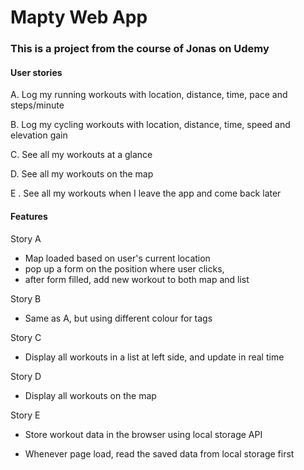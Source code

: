 # Mapty Web App
### This is a project from the course of Jonas on Udemy

#### User stories

A. Log my running workouts with location, distance, time, pace and steps/minute

B. Log my cycling workouts with location, distance, time, speed and elevation gain

C. See all my workouts at a glance

D. See all my workouts on the map

E . See all my workouts when I leave the app and come back later

#### Features 

Story A

- Map loaded based on user's current location 
- pop up a form on the position where user clicks, 
- after form filled, add new workout to both map and list

Story B

- Same as A, but using different colour for tags

Story C

- Display all workouts in a list at left side, and update in real time

Story D

- Display all workouts on the map

Story E

- Store workout data in the browser using local storage API

- Whenever page load, read the saved data from local storage first

  



